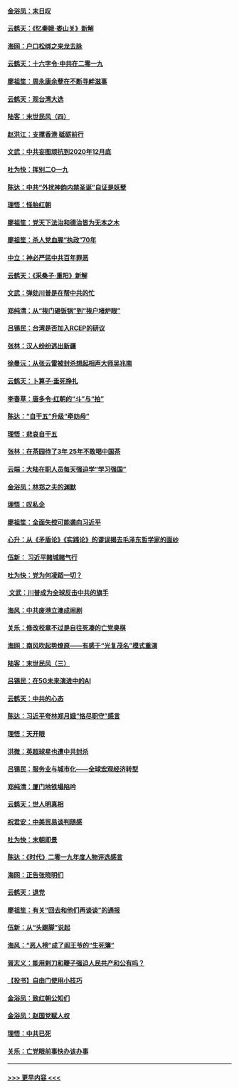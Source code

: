 #### [金浴凤：末日叹](../pages/nsc993/n11752359.md?t=12301111) 
#### [云鹤天：《忆秦娥‧娄山关》新解](../pages/nsc993/n11752348.md?t=12301111) 
#### [海网：户口松绑之来龙去脉](../pages/nsc993/n11752328.md?t=12301111) 
#### [云鹤天：十六字令‧中共在二零一九](../pages/nsc993/n11752305.md?t=12301111) 
#### [廖祖笙：周永康余孽在不断寻衅滋事](../pages/nsc993/n11751013.md?t=12301111) 
#### [云鹤天：观台湾大选](../pages/nsc993/n11751007.md?t=12301111) 
#### [陆客：末世民风（四）](../pages/nsc993/n11749203.md?t=12301111) 
#### [赵洪江：支撑香港 砥砺前行](../pages/nsc993/n11748482.md?t=12301111) 
#### [文武：中共妄图顽抗到2020年12月底](../pages/nsc993/n11748446.md?t=12301111) 
#### [吐为快：挥别二O一九](../pages/nsc993/n11748411.md?t=12301111) 
#### [陈达：中共“外扰神韵内禁圣诞”自证是妖孽](../pages/nsc993/n11748226.md?t=12301111) 
#### [理悟：怪胎红朝](../pages/nsc993/n11748206.md?t=12301111) 
#### [廖祖笙：党天下法治和德治皆为无本之木](../pages/nsc993/n11748135.md?t=12301111) 
#### [廖祖笙：杀人党血腥“执政”70年](../pages/nsc993/n11745144.md?t=12301111) 
#### [中立：神必严惩中共百年罪恶](../pages/nsc993/n11744970.md?t=12301111) 
#### [云鹤天：《采桑子‧重阳》新解](../pages/nsc993/n11744948.md?t=12301111) 
#### [文武：弹劾川普是在帮中共的忙](../pages/nsc993/n11744758.md?t=12301111) 
#### [郑纯清：从“挨门砸饭锅”到“挨户堵炉眼”](../pages/nsc993/n11744745.md?t=12301111) 
#### [吕锡民：台湾是否加入RCEP的研议](../pages/nsc993/n11744701.md?t=12301111) 
#### [张林：汉人纷纷逃出新疆](../pages/nsc993/n11743530.md?t=12301111) 
#### [徐曼沅：从张云雷被封杀想起相声大师吴兆南](../pages/nsc993/n11741816.md?t=12301111) 
#### [云鹤天：卜算子‧垂死挣扎](../pages/nsc993/n11739956.md?t=12301111) 
#### [李春草：唐多令‧红朝的“斗”与“拍”](../pages/nsc993/n11739830.md?t=12301111) 
#### [陈达：“自干五”升级“牵妨母”](../pages/nsc993/n11739724.md?t=12301111) 
#### [理悟：悲哀自干五](../pages/nsc993/n11739547.md?t=12301111) 
#### [张林：在茶园待了3年 25年不敢喝中国茶](../pages/nsc993/n11739240.md?t=12301111) 
#### [云端：大陆在职人员每天强迫学“学习强国”](../pages/nsc993/n11738735.md?t=12301111) 
#### [金浴凤：林郑之夫的渊默](../pages/nsc993/n11737735.md?t=12301111) 
#### [理悟：叹私企](../pages/nsc993/n11737715.md?t=12301111) 
#### [廖祖笙：全面失控可能袭向习近平](../pages/nsc993/n11737704.md?t=12301111) 
#### [心升：从《矛盾论》《实践论》的谬误揭去毛泽东哲学家的面纱](../pages/nsc993/n11736962.md?t=12301111) 
#### [伍新： 习近平赌城赌气行](../pages/nsc993/n11736929.md?t=12301111) 
#### [吐为快：党为何凌蹈一切？](../pages/nsc993/n11736915.md?t=12301111) 
#### [ 文武：川普成为全球反击中共的旗手](../pages/nsc993/n11736882.md?t=12301111) 
#### [海风：中共废港立澳成闹剧](../pages/nsc993/n11735857.md?t=12301111) 
#### [关乐：修改校章不过是自往死凑的亡党臭棋](../pages/nsc993/n11735097.md?t=12301111) 
#### [海网：南风吹起势燎原——有感于“光复茂名”模式重演](../pages/nsc993/n11732308.md?t=12301111) 
#### [陆客：末世民风（三）](../pages/nsc993/n11732211.md?t=12301111) 
#### [吕锡民：在5G未来演进中的AI](../pages/nsc993/n11730010.md?t=12301111) 
#### [云鹤天：中共的心态](../pages/nsc993/n11729906.md?t=12301111) 
#### [陈达：习近平夸林郑月娥“恪尽职守”感言](../pages/nsc993/n11729881.md?t=12301111) 
#### [理悟：天开眼](../pages/nsc993/n11729699.md?t=12301111) 
#### [洪微：英超球星也遭中共封杀](../pages/nsc993/n11727243.md?t=12301111) 
#### [吕锡民：服务业与城市化——全球宏观经济转型](../pages/nsc993/n11725845.md?t=12301111) 
#### [郑纯清：厦门地铁塌陷吟](../pages/nsc993/n11725813.md?t=12301111) 
#### [云鹤天：世人明真相](../pages/nsc993/n11725621.md?t=12301111) 
#### [祝君安：中美贸易谈判随感](../pages/nsc993/n11725609.md?t=12301111) 
#### [吐为快：末朝即景](../pages/nsc993/n11723365.md?t=12301111) 
#### [陈达：《时代》二零一九年度人物评选感言](../pages/nsc993/n11723337.md?t=12301111) 
#### [海网：正告张晓明们](../pages/nsc993/n11723228.md?t=12301111) 
#### [云鹤天：退党](../pages/nsc993/n11723056.md?t=12301111) 
#### [廖祖笙：有关“回去和他们再谈谈”的通报](../pages/nsc993/n11722442.md?t=12301111) 
#### [伍新：从“头踢脚”说起](../pages/nsc993/n11722429.md?t=12301111) 
#### [海风：“恶人榜”成了阎王爷的“生死簿”](../pages/nsc993/n11722272.md?t=12301111) 
#### [胥志义：能用剌刀和鞭子强迫人民共产和公有吗？](../pages/nsc993/n11720569.md?t=12301111) 
#### [【投书】自由门使用小技巧](../pages/nsc993/n11720180.md?t=12301111) 
#### [金浴凤：致红朝公知们](../pages/nsc993/n11720563.md?t=12301111) 
#### [金浴凤：赵国党赋人权](../pages/nsc993/n11720533.md?t=12301111) 
#### [理悟：中共已死](../pages/nsc993/n11720233.md?t=12301111) 
#### [关乐：亡党眼前事快办该办事](../pages/nsc993/n11719160.md?t=12301111) 

----
#### [ >>> 更早内容 <<< ](../indexes/nsc993-earlier.md)
